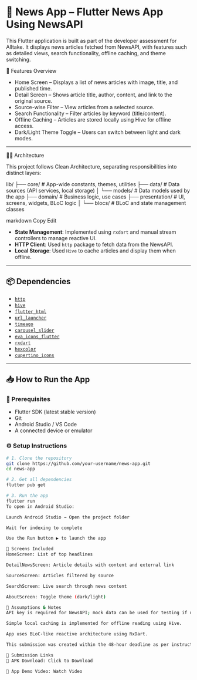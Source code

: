# 📰 News App – Flutter News App Using NewsAPI

This Flutter application is built as part of the developer assessment for Alltake. It displays news articles fetched from NewsAPI, with features such as detailed views, search functionality, offline caching, and theme switching.

 📱 Features Overview

- Home Screen – Displays a list of news articles with image, title, and published time.
- Detail Screen – Shows article title, author, content, and link to the original source.
- Source-wise Filter – View articles from a selected source.
- Search Functionality – Filter articles by keyword (title/content).
- Offline Caching – Articles are stored locally using Hive for offline access.
- Dark/Light Theme Toggle – Users can switch between light and dark modes.

---

 🧑‍💻 Architecture

This project follows Clean Architecture, separating responsibilities into distinct layers:

lib/
├── core/ # App-wide constants, themes, utilities
├── data/ # Data sources (API services, local storage)
│ └── models/ # Data models used by the app
├── domain/ # Business logic, use cases
├── presentation/ # UI, screens, widgets, BLoC logic
│ └── blocs/ # BLoC and state management classes

markdown
Copy
Edit

- **State Management**: Implemented using `rxdart` and manual stream controllers to manage reactive UI.
- **HTTP Client**: Used `http` package to fetch data from the NewsAPI.
- **Local Storage**: Used `Hive` to cache articles and display them when offline.

---

## 📦 Dependencies

- [`http`](https://pub.dev/packages/http)
- [`hive`](https://pub.dev/packages/hive)
- [`flutter_html`](https://pub.dev/packages/flutter_html)
- [`url_launcher`](https://pub.dev/packages/url_launcher)
- [`timeago`](https://pub.dev/packages/timeago)
- [`carousel_slider`](https://pub.dev/packages/carousel_slider)
- [`eva_icons_flutter`](https://pub.dev/packages/eva_icons_flutter)
- [`rxdart`](https://pub.dev/packages/rxdart)
- [`hexcolor`](https://pub.dev/packages/hexcolor)
- [`cupertino_icons`](https://pub.dev/packages/cupertino_icons)

---

## 📥 How to Run the App

### 🔧 Prerequisites

- Flutter SDK (latest stable version)
- Git
- Android Studio / VS Code
- A connected device or emulator

### ⚙️ Setup Instructions

```bash
# 1. Clone the repository
git clone https://github.com/your-username/news-app.git
cd news-app

# 2. Get all dependencies
flutter pub get

# 3. Run the app
flutter run
To open in Android Studio:

Launch Android Studio → Open the project folder

Wait for indexing to complete

Use the Run button ▶️ to launch the app

📂 Screens Included
HomeScreen: List of top headlines

DetailNewsScreen: Article details with content and external link

SourceScreen: Articles filtered by source

SearchScreen: Live search through news content

AboutScreen: Toggle theme (dark/light)

🧠 Assumptions & Notes
API key is required for NewsAPI; mock data can be used for testing if unavailable.

Simple local caching is implemented for offline reading using Hive.

App uses BLoC-like reactive architecture using RxDart.

This submission was created within the 48-hour deadline as per instruction.

📎 Submission Links
🔗 APK Download: Click to Download

🎥 App Demo Video: Watch Video

